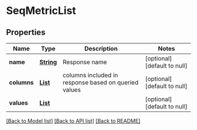 # SeqMetricList
## Properties

Name | Type | Description | Notes
------------ | ------------- | ------------- | -------------
**name** | [**String**](string.md) | Response name | [optional] [default to null]
**columns** | [**List**](string.md) | columns included in response based on queried values | [optional] [default to null]
**values** | [**List**](SeqMetric.md) |  | [optional] [default to null]

[[Back to Model list]](../README.md#documentation-for-models) [[Back to API list]](../README.md#documentation-for-api-endpoints) [[Back to README]](../README.md)


